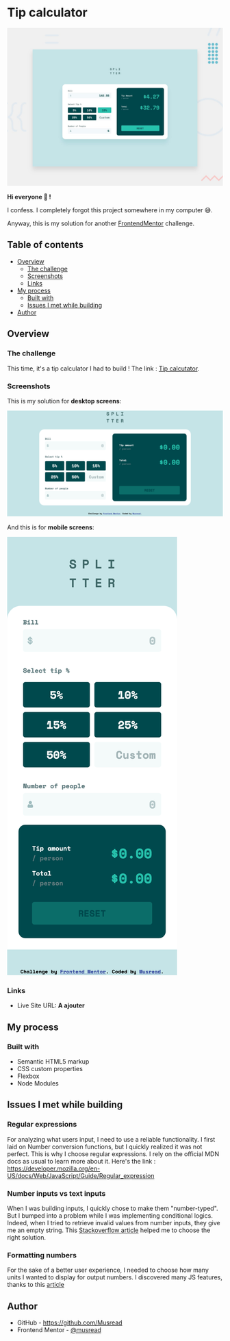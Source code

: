 # Tip calculator

![](./design/desktop-preview.jpg)

**Hi everyone 👋 !**

I confess. I completely forgot this project somewhere in my computer 😅.

Anyway, this is my solution for another [FrontendMentor](https://www.frontendmentor.io) challenge.

## Table of contents

- [Overview](#overview)
  - [The challenge](#the-challenge)
  - [Screenshots](#screenshots)
  - [Links](#links)
- [My process](#my-process)
  - [Built with](#built-with)
  - [Issues I met while building](#issues-i-met-while-building)
- [Author](#author)

## Overview

### The challenge

This time, it's a tip calculator I had to build ! The link : [Tip calcutator](https://www.frontendmentor.io/challenges/tip-calculator-app-ugJNGbJUX).

### Screenshots

This is my solution for **desktop screens**:

![](screenshots/desktop-screenshot.png)

And this is for **mobile screens**:

![](screenshots/mobile-screenshot.png)

### Links

- Live Site URL: **A ajouter**

## My process

### Built with

- Semantic HTML5 markup
- CSS custom properties
- Flexbox
- Node Modules

## Issues I met while building

### Regular expressions

For analyzing what users input, I need to use a reliable functionality. I first laid on Number conversion functions, but I quickly realized it was not perfect. This is why I choose regular expressions. I rely on the official MDN docs as usual to learn more about it. Here's the link : https://developer.mozilla.org/en-US/docs/Web/JavaScript/Guide/Regular_expression

### Number inputs vs text inputs

When I was building inputs, I quickly chose to make them "number-typed". But I bumped into a problem while I was implementing conditional logics. Indeed, when I tried to retrieve invalid values from number inputs, they give me an empty string. This [Stackoverflow article](https://stackoverflow.blog/2022/12/26/why-the-number-input-is-the-worst-input/) helped me to choose the right solution.

### Formatting numbers

For the sake of a better user experience, I needed to choose how many units I wanted to display for output numbers. I discovered many JS features, thanks to this [article](https://medium.com/@stheodorejohn/mastering-number-formatting-in-javascript-d72acc0453df)

## Author

- GitHub - https://github.com/Musread
- Frontend Mentor - [@musread](https://www.frontendmentor.io/profile/musread)

